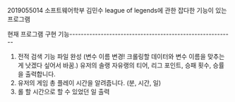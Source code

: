 2019055014 소프트웨어학부 김민수
league of legends에 관한 잡다한 기능이 있는 프로그램


현재 프로그램 구현 기능----------------------------------------------------------
1. 전적 검색 기능 파일 완성 (변수 이름 변경! 크롤링할 데이터와 변수 이름을 맞추는게 낫겠다 싶어서 바꿈.)
유저의 솔랭 자유랭의 티어, 리그 포인트, 승패 횟수, 승률을 출력합니다.
2. 유저의 게임 총 플레이 시간을 알려줍니다. (분, 시간, 일)
3. 롤 할 시간으로 할 수 있었던 일 출력
